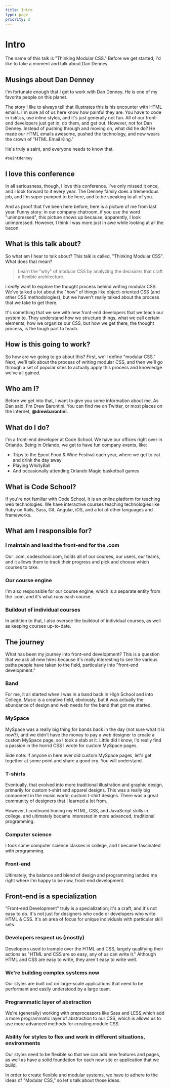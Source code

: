 ```yaml
---
title: Intro
type: page
priority: 2
---
```


Intro
=====

The name of this talk is "Thinking Modular CSS." Before we get started, I'd like to take a moment and talk about Dan Denney.

Musings about Dan Denney
------------------------

I'm fortunate enough that I get to work with Dan Denney. He is one of my favorite people on this planet.

The story I like to always tell that illustrates this is his encounter with HTML emails. I'm sure all of us here know how painful they are. You have to code in `table`s, use inline styles, and it's just generally not fun. All of our front-end developers just get in, do them, and get out. However, not for Dan Denney. Instead of pushing through and moving on, what did he do? He made our HTML emails awesome, pushed the technology, and now wears the crown of "HTML Email King."

He's truly a saint, and everyone needs to know that.

`#saintdenney`

I love this conference
----------------------

In all seriousness, though, I love this conference. I've only missed it once, and I look forward to it every year. The Denney family does a tremendous job, and I'm super pumped to be here, and to be speaking to all of you.

And as proof that I've been here before, here is a picture of me from last year. Funny story: in our company chatroom, if you use the word "unimpressed", this picture shows up because, apparently, I look unimpressed. However, I think I was more just in awe while looking at all the bacon.

What is this talk about?
------------------------

So what am I hear to talk about? This talk is called, "Thinking Modular CSS". What does that mean?

> Learn the "why" of modular CSS by analyzing the decisions that craft a flexible architecture.

I *really* want to explore the thought process behind writing modular CSS. We've talked a lot about the "how" of things like object-oriented CSS (and other CSS methodologies), but we haven't really talked about the process that we take to get there.

It's something that we see with new front-end developers that we teach our system to. They understand how we structure things, what we call certain elements, how we organize our CSS, but how we get there, the thought process, is the tough part to teach.

How is this going to work?
--------------------------

So how are we going to go about this? First, we'll define "modular CSS." Next, we'll talk about the process of writing modular CSS, and then we'll go through a set of popular sites to actually apply this process and knowledge we've all gained.

Who am I?
---------

Before we get into that, I want to give you some information about me. As Dan said, I'm Drew Barontini. You can find me on Twitter, or most places on the Internet, **@drewbarontini**.

What do I do?
-------------

I'm a front-end developer at Code School. We have our offices right over in Orlando. Being in Orlando, we get to have fun company events, like:

- Trips to the Epcot Food & Wine Festival each year, where we get to eat and drink the day away
- Playing WhirlyBall
- And occasionally attending Orlando Magic basketball games

What is Code School?
--------------------

If you're not familiar with Code School, it is an online platform for teaching web technologies. We have interactive courses teaching technologies like Ruby on Rails, Sass, Git, Angular, iOS, and a lot of other languages and frameworks.

What am I responsible for?
--------------------------

### I maintain and lead the front-end for the .com

Our .com, codeschool.com, holds all of our courses, our users, our teams, and it allows them to track their progress and pick and choose which courses to take.

### Our course engine

I'm also responsible for our course engine, which is a separate entity from the .com, and it's what runs each course.

### Buildout of individual courses

In addition to that, I also oversee the buildout of individual courses, as well as keeping courses up-to-date.

The journey
-----------

What has been my journey into front-end development? This is a question that we ask all new hires because it's really interesting to see the various paths people have taken to the field, particularly into "front-end development."

### Band

For me, it all started when I was in a band back in High School and into College. Music is a creative field, obviously, but it was actually the abundance of design and web needs for the band that got me started.

### MySpace

MySpace was a really big thing for bands back in the day (not sure what it is now?), and we didn't have the money to pay a web designer to create a custom MySpace page, so I took a stab at it. Little did I know, I'd really find a passion in the horrid CSS I wrote for custom MySpace pages.

Side note: if anyone in here ever did custom MySpace pages, let's get together at some point and share a good cry. You will understand.

### T-shirts

Eventually, that evolved into more traditional illustration and graphic design, primarily for custom t-shirt and apparel designs. This was a really big component in the music world; custom t-shirt designs. There was a great community of designers that I learned a lot from.

However, I continued honing my HTML, CSS, and JavaScript skills in college, and ultimately became interested in more advanced, traditional programming.

### Computer science

I took some computer science classes in college, and I became fascinated with programming.

### Front-end

Ultimately, the balance and blend of design and programming landed me right where I'm happy to be now, front-end development.

Front-end is a specialization
-----------------------------

"Front-end Development" truly is a specialization; it's a craft, and it's not easy to do. It's not just for designers who code or developers who write HTML & CSS. It's an area of focus for unique individuals with particular skill sets.

### Developers respect us (mostly)

Developers used to trample over the HTML and CSS, largely qualifying their actions as "HTML and CSS are so easy, any of us can write it." Although HTML and CSS are easy to write, they aren't easy to write well. 

### We're building complex systems now

Our styles are built out on large-scale applications that need to be performant and easily understood by a large team.

### Programmatic layer of abstraction

We're (generally) working with preprocessors like Sass and LESS,which add a more programmatic layer of abstraction to our CSS, which is allows us to use more advanced methods for creating module CSS.

### Ability for styles to flex and work in different situations, environments

Our styles need to be flexible so that we can add new features and pages, as well as have a solid foundation for each new site or application that we build.

In order to create flexible and modular systems, we have to adhere to the ideas of "Modular CSS," so let's talk about those ideas.


